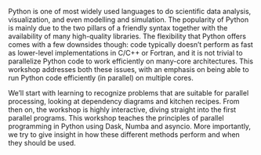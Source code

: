 Python is one of most widely used languages to do scientific data analysis, visualization, and even modelling and simulation. The popularity of Python is mainly due to the two pillars of a friendly syntax together with the availability of many high-quality libraries. The flexibility that Python offers comes with a few downsides though: code typically doesn’t perform as fast as lower-level implementations in C/C++ or Fortran, and it is not trivial to parallelize Python code to work efficiently on many-core architectures. This workshop addresses both these issues, with an emphasis on being able to run Python code efficiently (in parallel) on multiple cores.

We’ll start with learning to recognize problems that are suitable for parallel processing, looking at dependency diagrams and kitchen recipes. From then on, the workshop is highly interactive, diving straight into the first parallel programs. This workshop teaches the principles of parallel programming in Python using Dask, Numba and asyncio. More importantly, we try to give insight in how these different methods perform and when they should be used.
